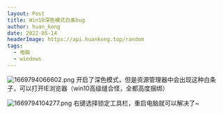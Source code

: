 ```yaml
---
layout: Post
title: Win10深色模式白条bug
author: huan_kong
date: 2022-05-14
headerImage: https://api.huankong.top/random
tags:
  - 电脑
  - windows
---
```


![1669794066602.png](https://img.huankong.top/i/2022/11/30/638709144f271.png)
开启了深色模式，但是资源管理器中会出现这种白条子，可以打开IE浏览器（win10高级缝合怪，全都高度捆绑）

![1669794104277.png](https://img.huankong.top/i/2022/11/30/63870938e3673.png)
右键选择锁定工具栏，重启电脑就可以解决了~
